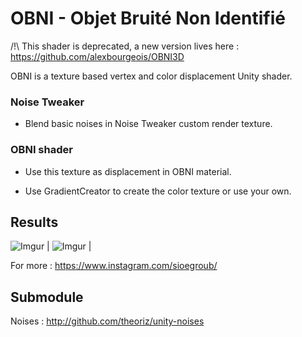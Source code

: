 # OBNI - Objet Bruité Non Identifié

/!\ This shader is deprecated, a new version lives here : https://github.com/alexbourgeois/OBNI3D


OBNI is a texture based vertex and color displacement Unity shader.

### Noise Tweaker

- Blend basic noises in Noise Tweaker custom render texture.

### OBNI shader

- Use this texture as displacement in OBNI material.

- Use GradientCreator to create the color texture or use your own.

## Results 

![Imgur](https://i.imgur.com/xrW9Os5.gif)  | 
![Imgur](https://i.imgur.com/0pCis9L.gif) |

For more : https://www.instagram.com/sioegroub/

## Submodule

Noises : http://github.com/theoriz/unity-noises
